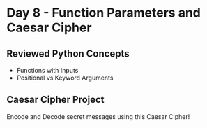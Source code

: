 # Day 8 - Function Parameters and Caesar Cipher

## Reviewed Python Concepts

- Functions with Inputs
- Positional vs Keyword Arguments

## Caesar Cipher Project

Encode and Decode secret messages using this Caesar Cipher!
